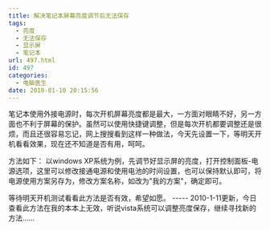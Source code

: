 ```yaml
---
title: 解决笔记本屏幕亮度调节后无法保存
tags:
  - 亮度
  - 无法保存
  - 显示屏
  - 笔记本
url: 497.html
id: 497
categories:
  - 电脑医生
date: 2010-01-10 20:15:56
---
```


笔记本使用外接电源时，每次开机屏幕亮度都是最大，一方面对眼睛不好，另一方面也不利于屏幕的保护。虽然可以使用快捷键调整，但是每次开机都要调整还是很烦，而且还很容易忘记，网上搜搜看到这样一种做法，今天先设置一下，等明天开机看看效果，现在还不知道是否有用，呵呵。  

方法如下： 以windows XP系统为例，先调节好显示屏的亮度，打开控制面板-电源选项，这里可以修改接通电源和使用电池的时间设置，也可以保持默认即可，将电源使用方案另存为，修改方案名称，如改为"我的方案"，确定即可。  

等待明天开机测试看看此方法是否有效，希望如愿。 \-\-\-\-\- 2010-1-11更新，今日查看此方法在我的本本上无效，听说vista系统可以调整亮度保存，继续寻找新的方法……